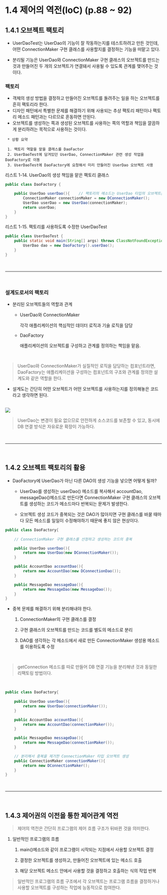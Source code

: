 # 1.4 제어의 역전(IoC) (p.88 ~ 92)

## 1.4.1 오브젝트 팩토리

- UserDaoTest는 UserDao의 기능이 잘 작동하는지를 테스트하려고 만든 것인데, 어떤 ConnectionMaker 구현 클래스를 사용할지를 결정하는 기능을 떠맡고 있다.

- 분리될 기능은 UserDao와 ConnectionMaker 구현 클래스의 오브젝트를 만드는 것과 만들어진 두 개의 오브젝트가 연결돼서 사용될 수 있도록 관계를 맺어주는 것이다.

### 팩토리

-  객체의 생성 방법을 결정하고 만들어진 오브젝트를 돌려주는 일을 하는 오브젝트를 흔히 팩토리라 한다.
- 디자인 패턴에서 특별한 문제를 해결하기 위해 사용되는 추상 팩토리 패턴이나 팩토리 메소드 패턴과는 다르므로 혼동하면 안된다.
- 오브젝트를 생성하는 쪽과 생성된 오브젝트를 사용하는 쪽의 역할과 책임을 깔끔하게 분리하려는 목적으로 사용하는 것이다.

```
 * 상황 요약 

 1. 팩토리 역할을 맡을 클래스를 DaoFactor
 2. UserDaoTest에 담겨있던 UserDao, ConnectionMaker 관련 생성 작업을 DaoFactory로 이동
 3. UserDaoTest에 DaoFactory에 요청해서 미리 만들어진 UserDao 오브젝트 사용
 ```

리스트 1-14. UserDao의 생성 책임을 맡은 팩토리 클래스
```Java
public class DaoFactory {

    public UserDao userDao(){    // 팩토리의 메소드는 UserDao 타입의 오브젝트를 어떻게 만들고, 어떻게 준비시킬지를 결정한다.
        ConnectionMaker connectionMaker = new DConnectionMaker();
        UserDao userDao = new UserDao(connectionMaker);
        return userDao;
    }
}
```

리스트 1-15. 팩토리를 사용하도록 수정한 UserDaoTest
```Java
public class UserDaoTest {
    public static void main(String[] args) throws ClassNotFoundException, SQLException {
        UserDao dao = new DaoFactory().userDao();
    }
}
```

<br />
<hr />
<br />

### 설계도로서의 팩토리

- 분리된 오브젝트들의 역할과 관계 
    
    - UserDao와 ConnectionMaker
        
        각각 애플리케이션의 핵심적인 데이터 로직과 기술 로직을 담당

    - DaoFactory
    
        애플리케이션의 오브젝트를 구성하고 관계를 정의하는 책임을 맡음.

<br />

> UserDao와 ConnectionMaker가 실질적인 로직을 담당하는 컴포넌트라면, DaoFactory는 애플리케이션을 구성하는 컴포넌트의 구조와 관계를 정의한 설계도와 같은 역할을 한다.

- 설계도는 간단히 어떤 오브젝트가 어떤 오브젝트를 사용하는지를 정의해놓은 코드라고 생각하면 된다.

<br />

<img src="https://user-images.githubusercontent.com/40616436/75882202-08775400-5e64-11ea-9e30-202c05c79682.png">

<br />

> UserDao는 변경이 필요 없으므로 안전하게 소스코드를 보존할 수 있고, 동시에 DB 연결 방식은 자유로운 확장이 가능하다.

<br />
<hr />
<br />

## 1.4.2 오브젝트 팩토리의 활용

- DaoFactory에 UserDao가 아닌 다른 DAO의 생성 기능을 넣으면 어떻게 될까?

    - UserDao를 생성하는 userDao() 메소드를 복사해서 accountDao, messageDao()메소드로 만든다면 ConnectionMaker 구현 클래스의 오브젝트를 생성하는 코드가 메소드마다 반복되는 문제가 발생한다.

    - 오브젝트 생성 코드가 중복되는 것은 DAO가 많아지면 구현 클래스를 바꿀 때마다 모든 메소드를 일일이 수정해야하기 때문에 좋지 않은 현상이다.

```Java
public class DaoFactory{
    
    // ConnectionMaker 구현 클래스를 선정하고 생성하는 코드의 중복

    public UserDao userDao(){
        return new UserDao(new DConnectionMaker());
    }

    public AccountDao accountDao(){
        return new AccountDao(new DConnectionDao());
    }

    public MessageDao messageDao(){
        return new MessageDao(new MessageDao());
    }
}
```

- 중복 문제를 해결하기 위해 분리해내야 한다.

    1. ConnectionMaker의 구현 클래스를 결정

    2. 구현 클래스의 오브젝트를 만드는 코드를 별도의 메소드로 분리
    
    3. DAO를 생각하는 각 메소드에서 새로 만든 ConnectionMaker 생성용 메소드를 이용하도록 수정

<br />

> getConnection 메소드를 따로 만들어 DB 연결 기능을 분리해낸 것과 동일한 리팩토링 방법이다.

<br />

```Java
public class DaoFactory{
    
    public UserDao userDao(){
        return new UserDao(connectionMaker());
    }

    public AccountDao accountDao(){
        return new AccountDao(connectionMaker());
    }

    public MessageDao messageDao(){
        return new MessageDao(connectionMaker());
    }

    // 분리해서 중복을 제거한 ConnectionMaker 타입 오브젝트 생성
    public ConnectionMaker connectionMaker(){
        return new DConnectionMaker();  
    }
}
```

<br />
<hr />
<br />

## 1.4.3 제어권의 이전을 통한 제어관계 역전

> 제어의 역전은 간단히 프로그램의 제어 흐름 구조가 뒤바뀐 것을 의미한다.

1. 일반적인 프로그램의 흐름
    
    1. main()메소드와 같이 프로그램이 시작되는 지점에서 사용할 오브젝트 결정

    2. 결정한 오브젝트를 생성하고, 만들어진 오브젝트에 있는 메소드 호출

    3. 해당 오브젝트 메소드 안에서 사용할 것을 결정하고 호출하는 식의 작업 반복

> 일반적인 프로그램의 흐름 구조에서 각 오브젝트는 프로그램 흐름을 결정하거나 사용할 오브젝트를 구성하는 작업에 능동적으로 참여한다.